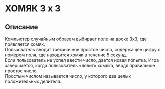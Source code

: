 # ХОМЯК 3 x 3

## Описание

Компьютер случайным образом выбирает поле на доске 3х3, где появляется хомяк.  
Пользователь вводит трёхзначное простое число, содержащее цифру с номером поля, где находится хомяк в течение 5 секунд.  
Если пользователь не успел ввести число, дается новая попытка. Игра завершается, когда пользователь «ловит» хомяка, вводя правильное простое число.  
Простым числом называется число, у которого два целых положительных делителя.
